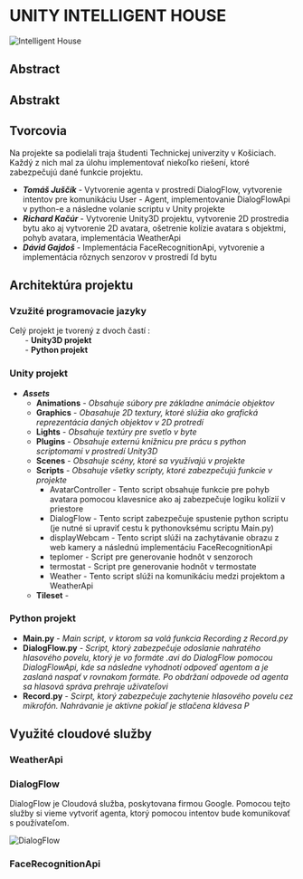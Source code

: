 # UNITY INTELLIGENT HOUSE
![Intelligent House](https://i.imgur.com/7A8fKBh.png)
## Abstract 

## Abstrakt

## Tvorcovia
Na projekte sa podielali traja študenti Technickej univerzity v Košiciach. Každý z nich mal za úlohu implementovať niekoľko riešení, ktoré zabezpečujú dané funkcie projektu.

- ***Tomáš Juščík*** - Vytvorenie agenta v prostredí DialogFlow, vytvorenie intentov pre komunikáciu User - Agent, implementovanie DialogFlowApi v python-e a následne volanie scriptu v Unity projekte
- ***Richard Kačúr*** - Vytvorenie Unity3D projektu, vytvorenie 2D prostredia bytu ako aj vytvorenie 2D avatara, ošetrenie kolízie avatara s objektmi, pohyb avatara, implementácia WeatherApi
- ***Dávid Gajdoš*** - Implementácia FaceRecognitionApi, vytvorenie a implementácia rôznych senzorov v prostredí ľd bytu

## Architektúra projektu
### Vzužité programovacie jazyky ###
Celý projekt je tvorený z dvoch častí : \
&nbsp;&nbsp;&nbsp;&nbsp;&nbsp;&nbsp;&nbsp;- **Unity3D projekt**\
&nbsp;&nbsp;&nbsp;&nbsp;&nbsp;&nbsp;&nbsp;- **Python projekt**
### Unity projekt ###
- ***Assets***
  - **Animations** - *Obsahuje súbory pre základne animácie objektov*
  - **Graphics** - *Obasahuje 2D textury, ktoré slúžia ako grafická reprezentácia daných objektov v 2D protredí*
  - **Lights** - *Obsahuje textúry pre svetlo v byte*
  - **Plugins** - *Obsahuje externú knižnicu pre prácu s python scriptomami v prostredí Unity3D*
  - **Scenes** - *Obsahuje scény, ktoré sa využívajú v projekte*
  - **Scripts** - *Obsahuje všetky scripty, ktoré zabezpečujú funkcie v projekte*
    - AvatarController - Tento script obsahuje funkcie pre pohyb avatara pomocou klavesnice ako aj zabezpečuje logiku kolízií v priestore
    - DialogFlow - Tento script zabezpečuje spustenie python scriptu (je nutné si upraviť cestu k pythonovksému scriptu Main.py)
    - displayWebcam - Tento script slúži na zachytávanie obrazu z web kamery a následnú implementáciu FaceRecognitionApi
    - teplomer - Script pre generovanie hodnôt v senzoroch
    - termostat - Script pre generovanie hodnôt v termostate
    - Weather - Tento script slúži na komunikáciu medzi projektom a WeatherApi
  - **Tileset** - 

### Python projekt ###
- **Main.py** - *Main script, v ktorom sa volá funkcia Recording z Record.py*
- **DialogFlow.py** - *Script, ktorý zabezpečuje odoslanie nahratého hlasového povelu, ktorý je vo formáte .avi do DialogFlow pomocou DialogFlowApi, kde sa následne vyhodnotí odpoveď agentom a je zaslaná naspať v rovnakom formáte. Po obdržaní odpovede od agenta sa hlasová správa prehraje užívateľovi*
- **Record.py** - *Scirpt, ktorý zabezpečuje zachytenie hlasového povelu cez mikrofón. Nahrávanie je aktívne pokiaľ je stlačena klávesa P*

## Využité cloudové služby ##
### WeatherApi ###
### DialogFlow ###
DialogFlow je Cloudová služba, poskytovana firmou Google. Pomocou tejto služby si vieme vytvoriť agenta, ktorý pomocou intentov bude komunikovať s používateľom. 

![DialogFlow](https://i.imgur.com/9DpgRju.png)
### FaceRecognitionApi ###


